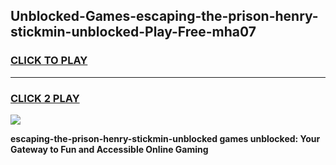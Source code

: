 
## Unblocked-Games-escaping-the-prison-henry-stickmin-unblocked-Play-Free-mha07
<h3>
<a href="https://premium76.site?title=escaping-the-prison-henry-stickmin-unblocked&ref=10A">CLICK TO PLAY</a></h3>
<hr>

<h3>
<a href="https://premium76.site?title=escaping-the-prison-henry-stickmin-unblocked&ref=10A">CLICK 2 PLAY</a>
  
</h3>

<a href="https://premium76.site?title=escaping-the-prison-henry-stickmin-unblocked&ref=10A"><img src="https://clearcache.store/games.png"></a>


**escaping-the-prison-henry-stickmin-unblocked games unblocked: Your Gateway to Fun and Accessible Online Gaming**
